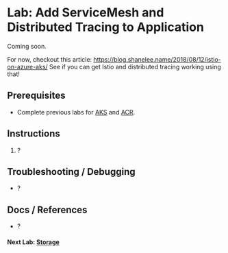 # Lab: Add ServiceMesh and Distributed Tracing to Application

Coming soon.

For now, checkout this article: https://blog.shanelee.name/2018/08/12/istio-on-azure-aks/
See if you can get Istio and distributed tracing working using that!

## Prerequisites

* Complete previous labs for [AKS](../../create-aks-cluster/README.md) and [ACR](../../build-application/README.md).

## Instructions

1. ?

## Troubleshooting / Debugging

* ?

## Docs / References

* ?

#### Next Lab: [Storage](labs/storage/README.md)
